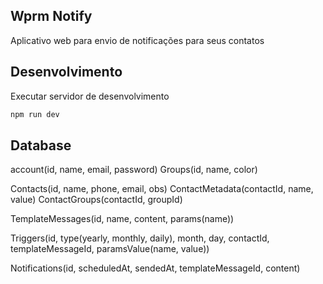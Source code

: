 ## Wprm Notify

Aplicativo web para envio de notificações para seus contatos

## Desenvolvimento

Executar servidor de desenvolvimento

```bash
npm run dev
```

## Database

account(id, name, email, password)
Groups(id, name, color)

Contacts(id, name, phone, email, obs)
ContactMetadata(contactId, name, value)
ContactGroups(contactId, groupId)

TemplateMessages(id, name, content, params(name))

Triggers(id, type(yearly, monthly, daily), month, day, contactId, templateMessageId, paramsValue(name, value))

Notifications(id, scheduledAt, sendedAt, templateMessageId, content)